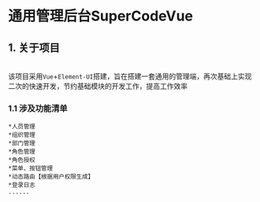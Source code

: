 # 通用管理后台SuperCodeVue
## 1. 关于项目
<br>该项目采用`Vue`+`Element-UI`搭建，旨在搭建一套通用的管理端，再次基础上实现二次的快速开发，节约基础模块的开发工作，提高工作效率 </br>
### 1.1 涉及功能清单
    *人员管理
    *组织管理
    *部门管理
    *角色管理
    *角色授权
    *菜单、按钮管理
    *动态路由【根据用户权限生成】
    *登录日志
    ......

